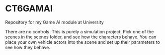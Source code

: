 # CT6GAMAI
 Repository for my Game AI module at University

There are no controls. This is purely a simulation project. Pick one of the scenes in the scenes folder, and see how the characters behave. You can place your own vehicle actors into the scene and set up their parameters to see how they behave.
